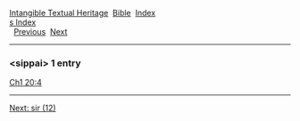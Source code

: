 [Intangible Textual Heritage](../../index)  [Bible](../index) 
[Index](index)   
[s Index](_s_)  
  [Previous](c10492)  [Next](c10494) 

------------------------------------------------------------------------

### &lt;sippai&gt; 1 entry

[Ch1 20:4](../kjv/ch1020.htm#004)  

------------------------------------------------------------------------

[Next: sir (12)](c10494)
